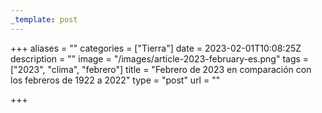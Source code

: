 ```yaml
---
_template: post
---
```




+++
aliases = ""
categories = ["Tierra"]
date = 2023-02-01T10:08:25Z
description = ""
image = "/images/article-2023-february-es.png"
tags = ["2023", "clima", "febrero"]
title = "Febrero de 2023 en comparación con los febreros de 1922 a 2022"
type = "post"
url = ""

+++
